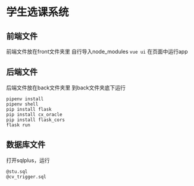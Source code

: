 # 学生选课系统

## 前端文件
前端文件放在front文件夹里
自行导入node_modules
`vue ui`
在页面中运行app
## 后端文件
后端文件放在back文件夹里
到back文件夹底下运行
```
pipenv install
pipenv shell
pip install flask
pip install cx_oracle
pip install flask_cors
flask run
```
## 数据库文件
打开sqlplus，运行
```
@stu.sql
@cv_trigger.sql
```
